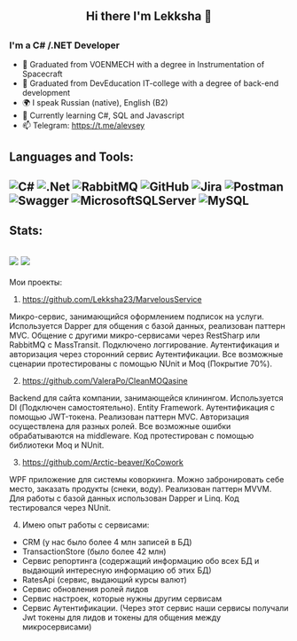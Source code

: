 <h2 align="center"> Hi there I'm Lekksha 👋 <h2>

### I'm a C# /.NET Developer 
- 🚀 Graduated from VOENMECH with a degree in Instrumentation of Spacecraft
- 💪 Graduated from DevEducation IT-college with a degree of back-end development
- 🌍 I speak Russian (native), English (B2)
- 🥅 Currently learning C#, SQL and Javascript
- 📫 Telegram: https://t.me/alevsey

## Languages and Tools:
![C#](https://img.shields.io/badge/-C%23-green?style=for-the-badge&logo=appveyor)
![.Net](https://img.shields.io/badge/.NET-5C2D91?style=for-the-badge&logo=.net&logoColor=white) 
![RabbitMQ](https://img.shields.io/badge/Rabbitmq-FF6600?style=for-the-badge&logo=rabbitmq&logoColor=white)
![GitHub](https://img.shields.io/badge/github-%23121011.svg?style=for-the-badge&logo=github&logoColor=white) 
![Jira](https://img.shields.io/badge/jira-%230A0FFF.svg?style=for-the-badge&logo=jira&logoColor=white) 
![Postman](https://img.shields.io/badge/Postman-FF6C37?style=for-the-badge&logo=postman&logoColor=white)
![Swagger](https://img.shields.io/badge/-Swagger-%23Clojure?style=for-the-badge&logo=swagger&logoColor=white)
![MicrosoftSQLServer](https://img.shields.io/badge/Microsoft%20SQL%20Sever-CC2927?style=for-the-badge&logo=microsoft%20sql%20server&logoColor=white)
![MySQL](https://img.shields.io/badge/mysql-%2300f.svg?style=for-the-badge&logo=mysql&logoColor=white) 
---
## Stats:
![](https://github-profile-summary-cards.vercel.app/api/cards/repos-per-language?username=AzarovRoman&theme=solarized_dark)
![](https://github-profile-summary-cards.vercel.app/api/cards/stats?username=AzarovRoman&theme=solarized_dark)
---

Мои проекты:
1) https://github.com/Lekksha23/MarvelousService

Микро-сервис, занимающийся оформлением подписок на услуги.
Используется Dapper для общения с базой данных, реализован паттерн MVC. Общение с другими микро-сервисами через RestSharp или RabbitMQ с MassTransit. Подключено логгирование. Аутентификация и авторизация через сторонний сервис Аутентификации.
Все возможные сценарии протестированы с помощью NUnit и Moq (Покрытие 70%).

2) https://github.com/ValeraPo/CleanMOQasine

Backend для сайта компании, занимающейся клинингом.
Используется DI (Подключен самостоятельно). Entity Framework. Аутентификация с помощью JWT-токена. Реализован паттерн MVC. Авторизация осуществлена для разных ролей. Все возможные ошибки обрабатываются на middleware.
Код протестирован с помощью библиотеки Moq и NUnit.

3) https://github.com/Arctic-beaver/KoCowork

WPF приложение для системы коворкинга.
Можно забронировать себе место, заказать продукты (снеки, воду).
Реализован паттерн MVVM. Для работы с базой данных использован Dapper и Linq. Код тестировался через NUnit.

4) Имею опыт работы с сервисами:
- CRM (у нас было более 4 млн записей в БД)
- TransactionStore (было более 42 млн)
- Сервис репортинга (содержащий информацию обо всех БД и выдающий интересную информацию об этих БД)
- RatesApi (сервис, выдающий курсы валют)
- Сервис обновления ролей лидов
- Сервис настроек, которые нужны другим сервисам
- Сервис Аутентификации. (Через этот сервис наши сервисы получали Jwt токены для лидов и токены для общения между микросервисами)